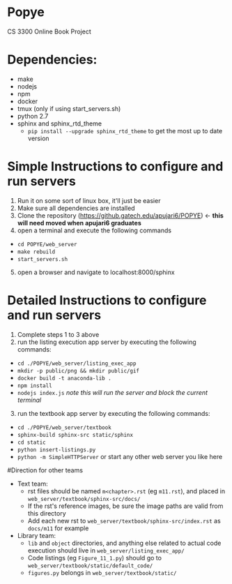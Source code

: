 # Popye
CS 3300 Online Book Project

# Dependencies:
* make
* nodejs
* npm
* docker
* tmux (only if using start_servers.sh)
* python 2.7
* sphinx and sphinx_rtd_theme
  - `pip install --upgrade sphinx_rtd_theme` to get the most up to date version

# Simple Instructions to configure and run servers
1. Run it on some sort of linux box, it'll just be easier
2. Make sure all dependencies are installed
3. Clone the repository (https://github.gatech.edu/apujari6/POPYE) <- **this will need moved when apujari6 graduates**
4. open a terminal and execute the following commands
  - `cd POPYE/web_server`
  - `make rebuild`
  - `start_servers.sh`
5. open a browser and navigate to localhost:8000/sphinx

# Detailed Instructions to configure and run servers
1. Complete steps 1 to 3 above
2. run the listing execution app server by executing the following commands:
  - `cd ./POPYE/web_server/listing_exec_app`
  - `mkdir -p public/png && mkdir public/gif`
  - `docker build -t anaconda-lib .`
  - `npm install`
  - `nodejs index.js` *note this will run the server and block the current terminal*
3. run the textbook app server by executing the following commands:
  - `cd ./POPYE/web_server/textbook`
  - `sphinx-build sphinx-src static/sphinx`
  - `cd static`
  - `python insert-listings.py`
  - `python -m SimpleHTTPServer` or start any other web server you like here

#Direction for other teams
* Text team:
  - rst files should be named `m<chapter>.rst` (eg `m11.rst`), and placed in `web_server/textbook/sphinx-src/docs/`
  - If the rst's reference images, be sure the image paths are valid from this directory
  - Add each new rst to `web_server/textbook/sphinx-src/index.rst` as `docs/m11` for example
* Library team:
  - `lib` and `object` directories, and anything else related to actual code execution should live in `web_server/listing_exec_app/`
  - Code listings (eg `Figure_11_1.py`) should go to `web_server/textbook/static/default_code/`
  - `figures.py` belongs in `web_server/textbook/static/`

